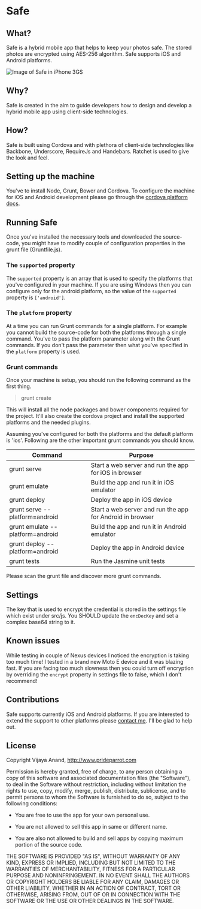 # Safe

## What?

Safe is a hybrid mobile app that helps to keep your photos safe. The stored photos are encrypted using AES-256 algorithm. Safe supports iOS and Android platforms.

![Image of Safe in iPhone 3GS](https://www.dropbox.com/s/yvphiqbdm4r1m7t/Safe_ios.png?dl=0)

## Why?

Safe is created in the aim to guide developers how to design and develop a hybrid mobile app using client-side technologies.

## How?

Safe is built using Cordova and with plethora of client-side technologies like Backbone, Underscore, RequireJs and Handebars. Ratchet is used to give the look and feel.

## Setting up the machine

You've to install Node, Grunt, Bower and Cordova. To configure the machine for iOS and Android development please go through the <a href="https://cordova.apache.org/docs/en/4.0.0/guide_platforms_index.md.html#Platform%20Guides" target="_blank">cordova platform docs</a>.

## Running Safe

Once you've installed the necessary tools and downloaded the source-code, you might have to modify couple of configuration properties in the grunt file (Gruntfile.js).

### The `supported` property

The `supported` property is an array that is used to specify the platforms that you've configured in your machine.
If you are using Windows then you can configure only for the android platform, so the value of the `supported` property is `['android']`.

### The `platform` property

At a time you can run Grunt commands for a single platform. For example you cannot build the source-code for both the platforms through a single command. You've to pass the platform parameter along with the Grunt commands. If you don't pass the parameter then what you've specified in the `platform` property is used.

### Grunt commands

Once your machine is setup, you should run the following command as the first thing.

> grunt create

This will install all the node packages and bower components required for the project. It'll also create the cordova project and install the supported platforms and the needed plugins.

Assuming you've configured for both the platforms and the default platform is 'ios'. Following are the other important grunt commands you should know.

| Command                           | Purpose       |
| --------------------------------- | ------------- |
| grunt serve                       | Start a web server and run the app for iOS in browser |
| grunt emulate                     | Build the app and run it in iOS emulator |
| grunt deploy                      | Deploy the app in iOS device |
| grunt serve --platform=android    | Start a web server and run the app for Android in browser |
| grunt emulate --platform=android  | Build the app and run it in Android emulator  |
| grunt deploy --platform=android   | Deploy the app in Android device  |
| grunt tests                       | Run the Jasmine unit tests |

Please scan the grunt file and discover more grunt commands.

## Settings

The key that is used to encrypt the credential is stored in the settings file which exist under src/js. You SHOULD update the `encDecKey` and set a complex base64 string to it.

## Known issues

While testing in couple of Nexus devices I noticed the encryption is taking too much time! I tested in a brand new Moto E device and it was blazing fast. If you are facing too much slowness then you could turn off encryption by overriding the `encrypt` property in settings file to false, which I don't recommend!

## Contributions

Safe supports currently iOS and Android platforms. If you are interested to extend the support to other platforms please <a href="http://www.prideparrot.com/contact">contact me</a>. I'll be glad to help out.

## License

Copyright Vijaya Anand, http://www.prideparrot.com

Permission is hereby granted, free of charge, to any person obtaining
a copy of this software and associated documentation files (the
"Software"), to deal in the Software without restriction, including
without limitation the rights to use, copy, modify, merge, publish,
distribute, sublicense, and to permit persons to whom the Software is
furnished to do so, subject to the following conditions:

* You are free to use the app for your own personal use.

* You are not allowed to sell this app in same or different name.

* You are also not allowed to build and sell apps by copying maximum portion
   of the source code.

THE SOFTWARE IS PROVIDED "AS IS", WITHOUT WARRANTY OF ANY KIND,
EXPRESS OR IMPLIED, INCLUDING BUT NOT LIMITED TO THE WARRANTIES OF
MERCHANTABILITY, FITNESS FOR A PARTICULAR PURPOSE AND
NONINFRINGEMENT. IN NO EVENT SHALL THE AUTHORS OR COPYRIGHT HOLDERS BE
LIABLE FOR ANY CLAIM, DAMAGES OR OTHER LIABILITY, WHETHER IN AN ACTION
OF CONTRACT, TORT OR OTHERWISE, ARISING FROM, OUT OF OR IN CONNECTION
WITH THE SOFTWARE OR THE USE OR OTHER DEALINGS IN THE SOFTWARE.
